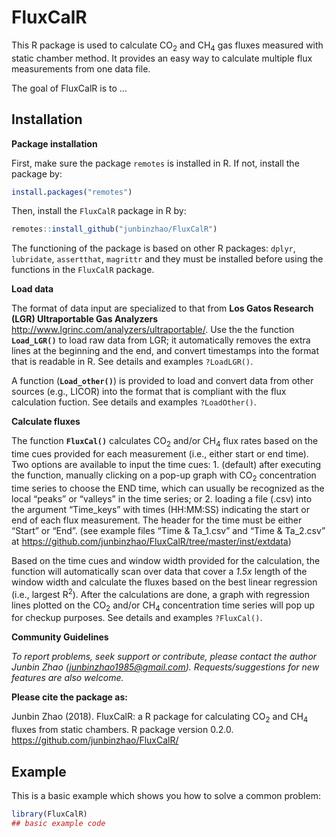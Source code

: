 
<!-- README.md is generated from README.Rmd. Please edit that file -->

# FluxCalR

<!-- badges: start -->

This R package is used to calculate CO<sub>2</sub> and CH<sub>4</sub>
gas fluxes measured with static chamber method. It provides an easy way
to calculate multiple flux measurements from one data file.
<!-- badges: end -->

The goal of FluxCalR is to …

## Installation

**Package installation**

First, make sure the package `remotes` is installed in R. If not,
install the package by:

``` r
install.packages("remotes")
```

Then, install the `FluxCalR` package in R by:

``` r
remotes::install_github("junbinzhao/FluxCalR")
```

The functioning of the package is based on other R packages: `dplyr`,
`lubridate`, `assertthat`, `magrittr` and they must be installed before
using the functions in the `FluxCalR` package.

**Load data**

The format of data input are specialized to that from **Los Gatos
Research (LGR) Ultraportable Gas Analyzers**
<http://www.lgrinc.com/analyzers/ultraportable/>. Use the the function
**`Load_LGR()`** to load raw data from LGR; it automatically removes the
extra lines at the beginning and the end, and convert timestamps into
the format that is readable in R. See details and examples `?LoadLGR()`.

A function (**`Load_other()`**) is provided to load and convert data
from other sources (e.g., LICOR) into the format that is compliant with
the flux calculation fuction. See details and examples `?LoadOther()`.

**Calculate fluxes**

The function **`FluxCal()`** calculates CO<sub>2</sub> and/or
CH<sub>4</sub> flux rates based on the time cues provided for each
measurement (i.e., either start or end time). Two options are available
to input the time cues: 1. (default) after executing the function,
manually clicking on a pop-up graph with CO<sub>2</sub> concentration
time series to choose the END time, which can usually be recognized as
the local “peaks” or “valleys” in the time series; or 2. loading a file
(.csv) into the argument “Time\_keys” with times (HH:MM:SS) indicating
the start or end of each flux measurement. The header for the time must
be either “Start” or “End”. (see example files “Time & Ta\_1.csv” and
“Time & Ta\_2.csv” at
<https://github.com/junbinzhao/FluxCalR/tree/master/inst/extdata>)

Based on the time cues and window width provided for the calculation,
the function will automatically scan over data that cover a *1.5x*
length of the window width and calculate the fluxes based on the best
linear regression (i.e., largest R<sup>2</sup>). After the calculations
are done, a graph with regression lines plotted on the CO<sub>2</sub>
and/or CH<sub>4</sub> concentration time series will pop up for checkup
purposes. See details and examples `?FluxCal()`.

**Community Guidelines**

*To report problems, seek support or contribute, please contact the
author Junbin Zhao (<junbinzhao1985@gmail.com>). Requests/suggestions
for new features are also welcome.*

**Please cite the package as:**

Junbin Zhao (2018). FluxCalR: a R package for calculating CO<sub>2</sub>
and CH<sub>4</sub> fluxes from static chambers. R package version 0.2.0.
<https://github.com/junbinzhao/FluxCalR/>

## Example

This is a basic example which shows you how to solve a common problem:

``` r
library(FluxCalR)
## basic example code
```
